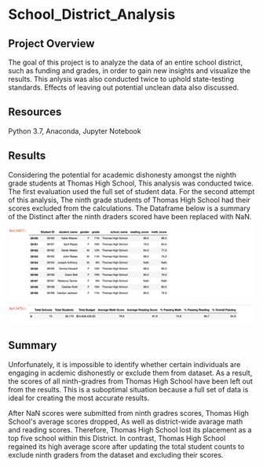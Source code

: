 # School_District_Analysis

## Project Overview
The goal of this project is to analyze the data of an entire school district, such as funding and grades, in order to gain new insights and visualize the results. This anlysis was also conducted twice to uphold state-testing standards. Effects of leaving out potential unclean data also discussed.

## Resources
Python 3.7, Anaconda, Jupyter Notebook

## Results
Considering the potential for academic dishonesty amongst the nighth grade students at Thomas High School, This analysis was conducted twice. The first evaluation used the full set of student data. For the second attempt of this analysis, The ninth grade students of Thomas High School had their scores excluded from the calculations. The Dataframe below is a summary of the Distinct after the ninth draders scored have been replaced with NaN.

![deliverable1](delivarable1.png)

![deliverable2](deliverable2.png)

## Summary
Unforfunately, it is impossible to identify whether certain individuals are engaging in acdemic dishonestly or exclude them from dataset. As a result, the scores of all ninth-gradres from Thomas High School have been left out from the results. This is a suboptimal situation because a full set of data is ideal for creating the most accurate results.

After NaN scores were submitted from ninth gradres scores, Thomas High School's average scores dropped, As well as district-wide avarage math and reading scores. Therefore, Thomas High School lost its placement as a top five school within this District. In contrast, Thomas High School regained its high average score after updating the total student counts to exclude ninth graders from the dataset and excluding their scores.
